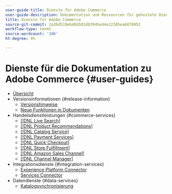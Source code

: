 ```yaml
---
user-guide-title: Dienste für Adobe Commerce
user-guide-description: Dokumentation und Ressourcen für gehostete Dienste, die erweiterte Funktionen für Adobe Commerce und Magento Open Source bieten.
title: Dienste für Adobe Commerce
source-git-commit: 2a3bd519eb4bb581d8394bed4e22305ea6878052
workflow-type: tm+mt
source-wordcount: '106'
ht-degree: 0%

---
```


# Dienste für die Dokumentation zu Adobe Commerce {#user-guides}

- [Übersicht](home.md)
- Versionsinformationen {#release-information}
   - [Versionshinweise](/help/landing/release-notes-all.md)
   - [Neue Funktionen in Dokumenten](/help/landing/whats-new.md)
- Handelsdienstleistungen {#commerce-services}
   - [[!DNL Live Search]](https://experienceleague.adobe.com/docs/commerce-merchant-services/live-search/guide-overview.html)
   - [[!DNL Product Recommendations]](https://experienceleague.adobe.com/docs/commerce-merchant-services/product-recommendations/guide-overview.html)
   - [[!DNL Catalog Service]](https://experienceleague.adobe.com/docs/commerce-merchant-services/catalog-service/guide-overview.html)
   - [[!DNL Payment Services]](https://experienceleague.adobe.com/docs/commerce-merchant-services/payment-services/guide-overview.html)
   - [[!DNL Quick Checkout]](https://experienceleague.adobe.com/docs/commerce-merchant-services/quick-checkout/overview.html)
   - [[!DNL Store Fulfillment]](https://experienceleague.adobe.com/docs/commerce-merchant-services/store-fulfillment/guide-overview.html)
   - [[!DNL Amazon Sales Channel]](https://experienceleague.adobe.com/docs/commerce-channels/amazon/guide-overview.html)
   - [[!DNL Channel Manager]](https://experienceleague.adobe.com/docs/commerce-channels/channel-manager/guide-overview.html)
- Integrationsdienste {#integration-services}
   - [Experience Platform Connector](https://experienceleague.adobe.com/docs/commerce-merchant-services/experience-platform-connector/overview.html)
   - [Services Connector](/help/landing/saas.md)
- Datendienste {#data-services}
   - [Katalogsynchronisierung](/help/landing/catalog-sync.md)
